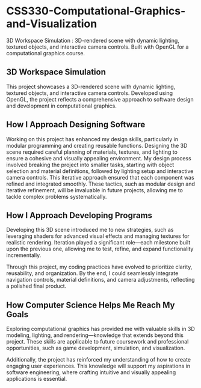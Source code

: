 # CSS330-Computational-Graphics-and-Visualization
3D Workspace Simulation :  3D-rendered scene with dynamic lighting, textured objects, and interactive camera controls. Built with OpenGL for a computational graphics course.

<h2>3D Workspace Simulation</h2>

This project showcases a 3D-rendered scene with dynamic lighting, textured objects, and interactive camera controls. Developed using OpenGL, the project reflects a comprehensive approach to software design and development in computational graphics.

<h2>How I Approach Designing Software</h2>

Working on this project has enhanced my design skills, particularly in modular programming and creating reusable functions. Designing the 3D scene required careful planning of materials, textures, and lighting to ensure a cohesive and visually appealing environment. My design process involved breaking the project into smaller tasks, starting with object selection and material definitions, followed by lighting setup and interactive camera controls.
This iterative approach ensured that each component was refined and integrated smoothly. These tactics, such as modular design and iterative refinement, will be invaluable in future projects, allowing me to tackle complex problems systematically.

<h2>How I Approach Developing Programs</h2>

Developing this 3D scene introduced me to new strategies, such as leveraging shaders for advanced visual effects and managing textures for realistic rendering. Iteration played a significant role—each milestone built upon the previous one, allowing me to test, refine, and expand functionality incrementally.

Through this project, my coding practices have evolved to prioritize clarity, reusability, and organization. By the end, I could seamlessly integrate navigation controls, material definitions, and camera adjustments, reflecting a polished final product.

<h2>How Computer Science Helps Me Reach My Goals</h2>

Exploring computational graphics has provided me with valuable skills in 3D modeling, lighting, and rendering—knowledge that extends beyond this project. These skills are applicable to future coursework and professional opportunities, such as game development, simulation, and visualization.

Additionally, the project has reinforced my understanding of how to create engaging user experiences. This knowledge will support my aspirations in software engineering, where crafting intuitive and visually appealing applications is essential.
